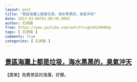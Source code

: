 ```yaml
---
layout: post
title: "景區海灘上都是垃圾，海水黑黑的，臭氣沖天"
date: 2023-03-06T01:00:48.000Z
author: 石炳鋒
from: https://www.youtube.com/watch?v=gUv6iX0HO0g
tags: [ 石炳锋 ]
comments: True
categories: [ 石炳锋 ]
---
```

<!--1678064448000-->
[景區海灘上都是垃圾，海水黑黑的，臭氣沖天](https://www.youtube.com/watch?v=gUv6iX0HO0g)
------

<div>
【廣東】免費景區的海灘，好髒。
</div>
